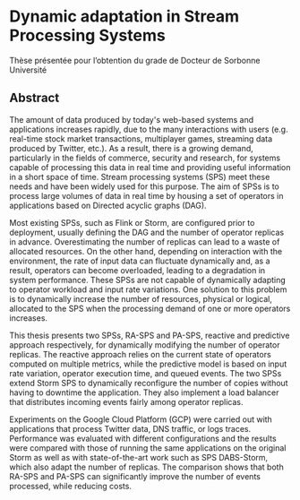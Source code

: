 # Dynamic adaptation in Stream Processing Systems

Thèse présentée pour l’obtention du grade de Docteur de Sorbonne Université

## Abstract

The amount of data produced by today's web-based systems and applications increases rapidly, due to the many interactions with users (e.g. real-time stock market transactions, multiplayer games, streaming data produced by Twitter, etc.). As a result, there is a growing demand, particularly in the fields of commerce, security and research, for systems capable of processing this data in real time and providing useful information in a short space of time. Stream processing systems (SPS) meet these needs and have been widely used for this purpose. The aim of SPSs is to process large volumes of data in real time by housing a set of operators in applications based on Directed acyclic graphs (DAG).

Most existing SPSs, such as Flink or Storm, are configured prior to deployment, usually defining the DAG and the number of operator replicas in advance. Overestimating the number of replicas can lead to a waste of allocated resources. On the other hand, depending on interaction with the environment, the rate of input data can fluctuate dynamically and, as a result, operators can become overloaded, leading to a degradation in system performance. These SPSs are not capable of dynamically adapting to operator workload and input rate variations.
One solution to this problem is to dynamically increase the number of resources, physical or logical, allocated to the SPS when the processing demand of one or more operators increases.

This thesis presents two SPSs, RA-SPS and PA-SPS, reactive and predictive approach respectively, for dynamically modifying the number of operator replicas. The reactive approach relies on the current state of operators computed on multiple metrics, while the predictive model is based on input rate variation, operator execution time, and queued events. 
The two SPSs extend Storm SPS to dynamically reconfigure the number of copies without having to downtime the application. They also implement a load balancer that distributes incoming events fairly among operator replicas.

Experiments on the Google Cloud Platform (GCP) were carried out with applications that process Twitter data, DNS traffic, or logs traces. Performance was evaluated with different configurations and the results were compared with those of running the same applications on the original Storm as well as with state-of-the-art work such as SPS DABS-Storm, which also adapt the number of replicas. The comparison shows that both RA-SPS and PA-SPS can significantly improve the number of events processed, while reducing costs.